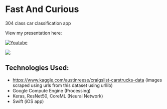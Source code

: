 # Fast And Curious
304 class car classification app

View my presentation here:

[![Youtube](https://www.google.com/url?sa=i&url=http%3A%2F%2Fwww.iconarchive.com%2Ftag%2Fyoutube&psig=AOvVaw2W_rnYn3bEjMJMjlYiL06g&ust=1587112217411000&source=images&cd=vfe&ved=0CAIQjRxqFwoTCIiUm_LD7OgCFQAAAAAdAAAAABAD)](https://youtu.be/Dy2bQKBpesU "Fast and Curious")


![](app_demo.gif)

## Technologies Used:
* https://www.kaggle.com/austinreese/craigslist-carstrucks-data (images scraped using urls from this dataset using urllib)
* Google Compute Engine (Processing)
* Keras, ResNet50, CoreML (Neural Network)
* Swift (iOS app)

